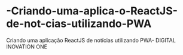 # -Criando-uma-aplica-o-ReactJS-de-not-cias-utilizando-PWA
 Criando uma aplicação ReactJS de notícias utilizando PWA- DIGITAL INOVATION ONE
